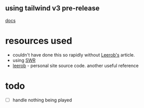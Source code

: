 ## using tailwind v3 pre-release
[docs](https://github.com/tailwindlabs/tailwindcss/releases/tag/v3.0.0-alpha.1)

# resources used
- couldn't have done this so rapidly without [Leerob's](https://leerob.io/snippets/spotify) article.
- using [SWR](https://leerob.io/blog/fetching-data-with-swr#consuming-the-data)
- [leerob](https://github.com/leerob/leerob.io) - personal site source code. another useful reference

# todo
- [ ] handle nothing being played